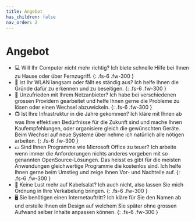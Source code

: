```yaml
---
title: Angebot
has_children: false
nav_order: 2
---
```


# Angebot

- 💻 Will Ihr Computer nicht mehr richtig? Ich biete schnelle Hilfe bei Ihnen zu Hause oder über Fernzugriff.
{: .fs-6 .fw-300 }
- 📡 Ist Ihr WLAN langsam oder fällt es ständig aus? Ich helfe Ihnen die Gründe dafür zu erkennen und zu beseitigen.
{: .fs-6 .fw-300 }
- 📶 Unzufrieden mit Ihrem Netzanbieter? Ich habe bei verschiedenen grossen Providern gearbeitet und helfe Ihnen gerne die Probleme zu lösen oder einen Wechsel abzuwickeln.
{: .fs-6 .fw-300 }
- 📺 Ist Ihre Infrastruktur in die Jahre gekommen? Ich kläre mit Ihnen ab was Ihre effektiven Bedürfnisse für die Zukunft sind und mache Ihnen Kaufempfehlungen, oder organisiere gleich die gewünschten Geräte. Beim Wechsel auf neue Systeme über nehme ich natürlich alle nötigen arbeiten.
{: .fs-6 .fw-300 }
- 💵 Sind Ihnen Programme wie Microsoft Office zu teuer? Ich arbeite wenn immer die Anforderungen nichts anderes vorgeben mit so genannten OpenSource-Lösungen. Das heisst es gibt für die meisten Anwendungen gleichwertige Programme die kostenlos sind. Ich helfe Ihnen gerne beim Umstieg und zeige Ihnen Vor- und Nachteile auf.
{: .fs-6 .fw-300 }
- 🔌 Keine Lust mehr auf Kabelsalat? Ich auch nicht, also lassen Sie mich Ordnung in Ihre Verkabelung bringen.
{: .fs-6 .fw-300 }
- 🖥 Sie benötigen einen Internetauftritt? Ich kläre für Sie den Namen ab und erstelle Ihnen ein Design auf welchem Sie später ohne grossen Aufwand selber Inhalte anpassen können.
{: .fs-6 .fw-300 }
